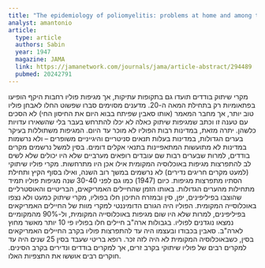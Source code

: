 ```yaml
---
title: "Тhe epidemiology of poliomyelitis: problems at home and among the armed forces abroad"
analyst: amantonio
article:
  type: article
  authors: Sabin
  year: 1947
  magazine: JAMA
  link: https://jamanetwork.com/journals/jama/article-abstract/294489
  pubmed: 20242791
---
```


מקרי שיתוק בודדים תועדו גם בתקופות עתיקות, אך מגיפות פוליו רחבות היקף הופיעו בפתאומיות רק בתחילת המאה ה-20. מדענים מסוימים סברו שפשוט החלו לאבחן פוליו טוב יותר, אך מחבר המאמר (אותו סאבין שפיתח בבוא היום את החיסון החי) לא הסכים עם טענה זו וכתב שמגיפות שיתוק כאלה לא יכלו להתרחש בעבר בלי שהשאירו עדויות כלשהן.
יתרה מזאת, במדינות רבות הפוליו לא מוכר עד היום. המגיפות משתוללות בעיקר בערים הגדולות, במדינות בעלות תנאים סניטריים והיגייניים משופרים – ולא נרשמות במדינות לא מתועשות המתאפיינות בתנאי אקלים דומים. בסין למשל נרשמים מקרים בודדים, למרות שבערים רבות שם עובדים רופאים מערביים שלא היו יכולים שלא לשים לב להתפרצות מגיפות באוכלוסיה המקומית אילו אכן היו מתרחשות.
מקרי פוליו שיתוקי (למעט מקרים חריגים נדירים) לא נרשמים במשך רוב השנה, ואילו בסוף הקיץ ותחילת הסתיו מתפרצות מגיפות. כיום (1947) כמו גם לפני 30-40 שנה מגיפות פוליו תמיד מתחילות מהערים הגדולות.
באותו הזמן שהחיילים האמריקאים, הבריטיים והאוסטרליים שהוצבו בפיליפינים, יפן, סין ובמזרח התיכון חלו בפוליו, מקרי שיתוק כמעט ולא נצפו באוכלוסייה המקומית. הפוליו היה הגורם הדומיננטי למקרי מוות של החיילים האמריקאים בפיליפינים, למרות שלא היו שום מגיפות באוכלוסייה המקומית, ול-90% מהמקומיים נמצאו נוגדנים לפוליו. בגבולות ארה"ב חיילים חלו בפוליו פי 10 יותר מאשר מחוץ לארה"ב. סאבין בכבודו ובעצמו היה עד להתפרצות פוליו בקרב החיילים האמריקאים בסין, כשבאוכלוסיה המקומית לא היה לזה זכר. רופא בריטי שעבד בסין 25 שנים היה עד למקרים רבים של פוליו שיתוקי בקרב זרים, אך למקרים בודדים ונדירים בקרב הסינים. חוקרים רבים אוששו את התצפיות האלו.
